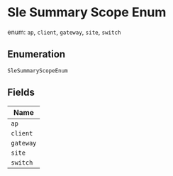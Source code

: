 
# Sle Summary Scope Enum

enum: `ap`, `client`, `gateway`, `site`, `switch`

## Enumeration

`SleSummaryScopeEnum`

## Fields

| Name |
|  --- |
| `ap` |
| `client` |
| `gateway` |
| `site` |
| `switch` |

